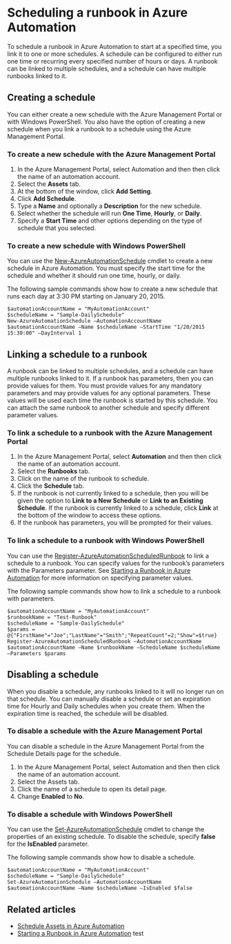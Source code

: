 <properties 
   pageTitle="Scheduling a runbook in Azure Automation"
   description="Describes how to create a schedule in Azure Automation so that you can automatically start a runbook at a particular time or on a recurring schedule."
   services="automation"
   documentationCenter=""
   authors="bwren"
   manager="stevenka"
   editor="tysonn" />
<tags 
   ms.service="automation"
   ms.devlang="na"
   ms.topic="article"
   ms.tgt_pltfrm="na"
   ms.workload="infrastructure-services"
   ms.date="06/30/2015"
   ms.author="bwren" />

# Scheduling a runbook in Azure Automation

To schedule a runbook in Azure Automation to start at a specified time, you link it to one or more schedules. A schedule can be configured to either run one time or recurring every specified number of hours or days. A runbook can be linked to multiple schedules, and a schedule can have multiple runbooks linked to it.

## Creating a schedule

You can either create a new schedule with the Azure Management Portal or with Windows PowerShell. You also have the option of creating a new schedule when you link a runbook to a schedule using the Azure Management Portal.

### To create a new schedule with the Azure Management Portal

1. In the Azure Management Portal, select Automation and then then click the name of an automation account.
1. Select the **Assets** tab.
1. At the bottom of the window, click **Add Setting**.
1. Click **Add Schedule**.
1. Type a **Name** and optionally a **Description** for the new schedule.
1. Select whether the schedule will run **One Time**, **Hourly**, or **Daily**.
1. Specify a **Start Time** and other options depending on the type of schedule that you selected.

### To create a new schedule with Windows PowerShell

You can use the [New-AzureAutomationSchedule](http://msdn.microsoft.com/library/azure/dn690271.aspx) cmdlet to create a new schedule in Azure Automation. You must specify the start time for the schedule and whether it should run one time, hourly, or daily.

The following sample commands show how to create a new schedule that runs each day at 3:30 PM starting on January 20, 2015.

	$automationAccountName = "MyAutomationAccount"
	$scheduleName = "Sample-DailySchedule"
	New-AzureAutomationSchedule –AutomationAccountName $automationAccountName –Name $scheduleName –StartTime "1/20/2015 15:30:00" –DayInterval 1

## Linking a schedule to a runbook

A runbook can be linked to multiple schedules, and a schedule can have multiple runbooks linked to it. If a runbook has parameters, then you can provide values for them. You must provide values for any mandatory parameters and may provide values for any optional parameters.  These values will be used each time the runbook is started by this schedule.  You can attach the same runbook to another schedule and specify different parameter values.

### To link a schedule to a runbook with the Azure Management Portal

1. In the Azure Management Portal, select **Automation** and then then click the name of an automation account.
1. Select the **Runbooks** tab.
1. Click on the name of the runbook to schedule.
1. Click the **Schedule** tab.
2. If the runbook is not currently linked to a schedule, then you will be given the option to **Link to a New Schedule** or **Link to an Existing Schedule**.  If the runbook is currently linked to a schedule, click **Link** at the bottom of the window to access these options.
1. If the runbook has parameters, you will be prompted for their values.  

### To link a schedule to a runbook with Windows PowerShell

You can use the [Register-AzureAutomationScheduledRunbook](http://msdn.microsoft.com/library/azure/dn690265.aspx) to link a schedule to a runbook. You can specify values for the runbook’s parameters with the Parameters parameter. See [Starting a Runbook in Azure Automation](automation-starting-a-runbook.md) for more information on specifying parameter values.

The following sample commands show how to link a schedule to a runbook with parameters.

	$automationAccountName = "MyAutomationAccount"
	$runbookName = "Test-Runbook"
	$scheduleName = "Sample-DailySchedule"
	$params = @{"FirstName"="Joe";"LastName"="Smith";"RepeatCount"=2;"Show"=$true}
	Register-AzureAutomationScheduledRunbook –AutomationAccountName $automationAccountName –Name $runbookName –ScheduleName $scheduleName –Parameters $params

## Disabling a schedule

When you disable a schedule, any runbooks linked to it will no longer run on that schedule. You can manually disable a schedule or set an expiration time for Hourly and Daily schedules when you create them. When the expiration time is reached, the schedule will be disabled.

### To disable a schedule with the Azure Management Portal

You can disable a schedule in the Azure Management Portal from the Schedule Details page for the schedule.

1. In the Azure Management Portal, select Automation and then then click the name of an automation account.
1. Select the Assets tab.
1. Click the name of a schedule to open its detail page.
2. Change **Enabled** to **No**.

### To disable a schedule with Windows PowerShell

You can use the [Set-AzureAutomationSchedule](http://msdn.microsoft.com/library/azure/dn690270.aspx) cmdlet to change the properties of an existing schedule. To disable the schedule, specify **false** for the **IsEnabled** parameter.

The following sample commands show how to disable a schedule.

	$automationAccountName = "MyAutomationAccount"
	$scheduleName = "Sample-DailySchedule"
	Set-AzureAutomationSchedule –AutomationAccountName $automationAccountName –Name $scheduleName –IsEnabled $false

## Related articles

- [Schedule Assets in Azure Automation](http://msdn.microsoft.com/library/azure/dn940016.aspx)
- [Starting a Runbook in Azure Automation](automation-starting-a-runbook.md) 
test
